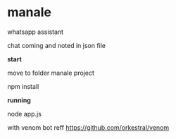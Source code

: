 # manale
whatsapp assistant

chat coming and noted in json file

**start**

move to folder manale project

npm install

**running**

node app.js


with venom bot reff https://github.com/orkestral/venom
